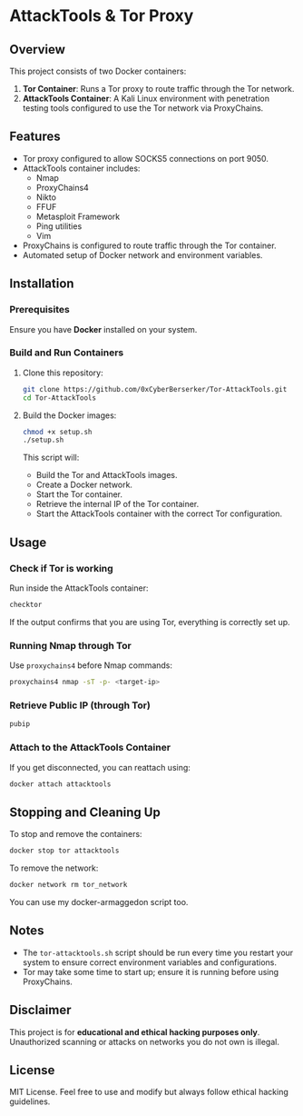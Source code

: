 # AttackTools & Tor Proxy

## Overview
This project consists of two Docker containers:
1. **Tor Container**: Runs a Tor proxy to route traffic through the Tor network.
2. **AttackTools Container**: A Kali Linux environment with penetration testing tools configured to use the Tor network via ProxyChains.

## Features
- Tor proxy configured to allow SOCKS5 connections on port 9050.
- AttackTools container includes:
  - Nmap
  - ProxyChains4
  - Nikto
  - FFUF
  - Metasploit Framework
  - Ping utilities
  - Vim
- ProxyChains is configured to route traffic through the Tor container.
- Automated setup of Docker network and environment variables.

## Installation
### Prerequisites
Ensure you have **Docker** installed on your system.

### Build and Run Containers
1. Clone this repository:
   ```bash
   git clone https://github.com/0xCyberBerserker/Tor-AttackTools.git
   cd Tor-AttackTools
   ```

2. Build the Docker images:
   ```bash
   chmod +x setup.sh
   ./setup.sh
   ```
   This script will:
   - Build the Tor and AttackTools images.
   - Create a Docker network.
   - Start the Tor container.
   - Retrieve the internal IP of the Tor container.
   - Start the AttackTools container with the correct Tor configuration.

## Usage
### Check if Tor is working
Run inside the AttackTools container:
```bash
checktor
```
If the output confirms that you are using Tor, everything is correctly set up.

### Running Nmap through Tor
Use `proxychains4` before Nmap commands:
```bash
proxychains4 nmap -sT -p- <target-ip>
```

### Retrieve Public IP (through Tor)
```bash
pubip
```

### Attach to the AttackTools Container
If you get disconnected, you can reattach using:
```bash
docker attach attacktools
```

## Stopping and Cleaning Up
To stop and remove the containers:
```bash
docker stop tor attacktools
```

To remove the network:
```bash
docker network rm tor_network
```

You can use my docker-armaggedon script too.


## Notes
- The `tor-attacktools.sh` script should be run every time you restart your system to ensure correct environment variables and configurations.
- Tor may take some time to start up; ensure it is running before using ProxyChains.

## Disclaimer
This project is for **educational and ethical hacking purposes only**. Unauthorized scanning or attacks on networks you do not own is illegal.

## License
MIT License. Feel free to use and modify but always follow ethical hacking guidelines.

